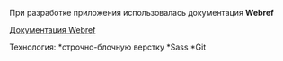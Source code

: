 ﻿При разработке приложения использовалась документация **Webref**

[Документация Webref](https://webref.ru)

Технология:
*строчно-блочную верстку
*Sass
*Git
